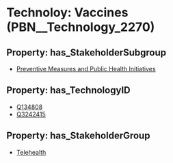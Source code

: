 # Technoloy: __Vaccines__ (PBN__Technology_2270)

## Property: has_StakeholderSubgroup

* [Preventive Measures and Public Health Initiatives](PBN__TechSubgroup_24)

## Property: has_TechnologyID

* [Q134808](Q134808)
* [Q3242415](Q3242415)

## Property: has_StakeholderGroup

* [Telehealth](PBN__TechGroup_3)

